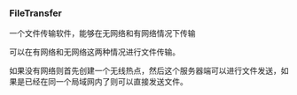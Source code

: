 ### FileTransfer
一个文件传输软件，能够在无网络和有网络情况下传输

可以在有网络和无网络这两种情况进行文件传输。

如果没有网络则首先创建一个无线热点，然后这个服务器端可以进行文件发送，如果是已经在同一个局域网内了则可以直接发送文件。


